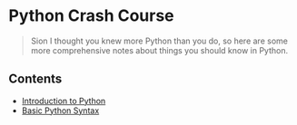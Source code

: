 # Python Crash Course

> Sion I thought you knew more Python than you do, so here are some more comprehensive notes
> about things you should know in Python.

## Contents

- [Introduction to Python](intro.md)
- [Basic Python Syntax](basic_syntax.md)
